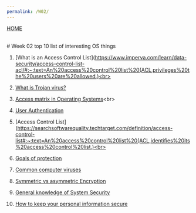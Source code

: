 ```yaml
---
permalink: /W02/
---
```

[HOME](../)

<br>
# Week 02 top 10 list of interesting OS things

1. [What is an Access Control List](https://www.imperva.com/learn/data-security/access-control-list-acl/#:~:text=An%20access%20control%20list%20(ACL,privileges%20the%20users%20are%20allowed.)<br>

 2. [What is Trojan virus?](https://www.kaspersky.com/resource-center/threats/trojans)<br>
 
 3. [Access matrix in Operating Systems](https://www.geeksforgeeks.org/access-matrix-in-operating-system/#:~:text=Access%20Matrix%20is%20a%20security%20model%20of%20protection%20state%20in%20computer%20system.&text=Access%20matrix%20is%20used%20to,domains%20and%20columns%20represent%20objects.)<br>

 
 4. [User Authentication](https://www.cs.unibo.it/~babaoglu/courses/security/lucidi/pdf/passwd.pdf)<br>
 
 
 5. [Access Control List](https://searchsoftwarequality.techtarget.com/definition/access-control-list#:~:text=An%20access%20control%20list%20(ACL,identifies%20its%20access%20control%20list.)<br>

 
 6. [Goals of protection](https://ecestudy.files.wordpress.com/2015/11/unit5_part_1.pdf)<br>

 
 7. [Common computer viruses](https://hightouchtechnologies.com/9-common-types-of-computer-viruses/)

 
 8. [Symmetric vs asymmetric Encryption](https://sectigostore.com/blog/5-differences-between-symmetric-vs-asymmetric-encryption/)<br>

 
 9. [General knowledge of System Security](https://www.geeksforgeeks.org/system-security/)
 
 
 10. [How to keep your personal information secure](https://www.consumer.ftc.gov/articles/0272-how-keep-your-personal-information-secure)<br>
 
